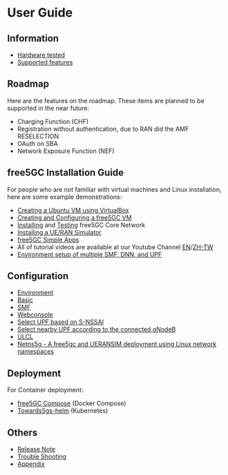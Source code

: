 <!-- Google tag (gtag.js) --> <script async src="https://www.googletagmanager.com/gtag/js?id=G-JETJ7TJ805"></script> <script> window.dataLayer = window.dataLayer || []; function gtag(){dataLayer.push(arguments);} gtag('js', new Date()); gtag('config', 'G-JETJ7TJ805'); </script>

# User Guide

## Information

- [Hardware tested](./hardware.md)
- [Supported features](./features.md)

## Roadmap

Here are the features on the roadmap. These items are planned to be supported in the near future:

* Charging Function (CHF)
* Registration without authentication, due to RAN did the AMF RESELECTION
* OAuth on SBA
* Network Exposure Function (NEF)

## free5GC Installation Guide
For people who are not familiar with virtual machines and Linux installation, here are some example demonstrations:

- [Creating a Ubuntu VM using VirtualBox](./1-vm-en.md)
- [Creating and Configuring a free5GC VM](./2-config-vm-en.md)
- [Installing](./3-install-free5gc.md) and [Testing](./4-test-free5gc.md) free5GC Core Network
- [Installing a UE/RAN Simulator](./5-install-ueransim.md)
- [free5GC Simple Apps](./6-simple-app.md)
- All of tutorial videos are available at our Youtube Channel [EN](https://www.youtube.com/watch?v=R-9vH_6VJ2Q&list=PLeDUIabcS2_rQd3yVJrBAYb-MbcqNgjC9)/[ZH-TW](https://www.youtube.com/watch?v=lD5iYvCB4CQ&list=PLeDUIabcS2_pdhCN3sz5gFdT-mTukyX-v)
- [Environment setup of multiple SMF, DNN, and UPF](https://www.youtube.com/watch?v=AEMrjKRWarw)

## Configuration
- [Environment](./Environment.md)
- [Basic](./Configuration.md)
- [SMF](./SMF-Config.md)
- [Webconsole](./New-Subscriber-via-webconsole.md)
- [Select UPF based on S-NSSAI](https://github.com/s5uishida/free5gc_ueransim_snssai_upf_sample_config)
- [Select nearby UPF according to the connected gNodeB](https://github.com/s5uishida/free5gc_ueransim_nearby_upf_sample_config)
- [ULCL](https://github.com/s5uishida/free5gc_ueransim_ulcl_sample_config)
- [Netns5g - A free5gc and UERANSIM deployment using Linux network namespaces](https://github.com/konradkar2/netns5g)

## Deployment

For Container deployment:

- [free5GC Compose](https://github.com/free5gc/free5gc-compose) (Docker Compose)
- [Towards5gs-helm](https://github.com/Orange-OpenSource/towards5gs-helm) (Kubernetes)

## Others
- [Release Note](https://github.com/free5gc/free5gc/releases)
- [Trouble Shooting](./Trouble_Shooting.md)
- [Appendix](./Appendix.md)
